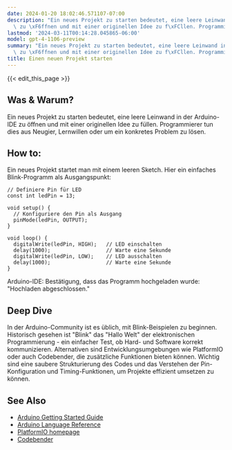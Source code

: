 ```yaml
---
date: 2024-01-20 18:02:46.571107-07:00
description: "Ein neues Projekt zu starten bedeutet, eine leere Leinwand in der Arduino-IDE\
  \ zu \xF6ffnen und mit einer originellen Idee zu f\xFCllen. Programmierer tun dies\u2026"
lastmod: '2024-03-11T00:14:28.045865-06:00'
model: gpt-4-1106-preview
summary: "Ein neues Projekt zu starten bedeutet, eine leere Leinwand in der Arduino-IDE\
  \ zu \xF6ffnen und mit einer originellen Idee zu f\xFCllen. Programmierer tun dies\u2026"
title: Einen neuen Projekt starten
---
```


{{< edit_this_page >}}

## Was & Warum?

Ein neues Projekt zu starten bedeutet, eine leere Leinwand in der Arduino-IDE zu öffnen und mit einer originellen Idee zu füllen. Programmierer tun dies aus Neugier, Lernwillen oder um ein konkretes Problem zu lösen.

## How to:

Ein neues Projekt startet man mit einem leeren Sketch. Hier ein einfaches Blink-Programm als Ausgangspunkt:

```Arduino
// Definiere Pin für LED
const int ledPin = 13;

void setup() {
  // Konfiguriere den Pin als Ausgang
  pinMode(ledPin, OUTPUT);
}

void loop() {
  digitalWrite(ledPin, HIGH);   // LED einschalten
  delay(1000);                  // Warte eine Sekunde
  digitalWrite(ledPin, LOW);    // LED ausschalten
  delay(1000);                  // Warte eine Sekunde
}
```

Arduino-IDE: Bestätigung, dass das Programm hochgeladen wurde: "Hochladen abgeschlossen."

## Deep Dive

In der Arduino-Community ist es üblich, mit Blink-Beispielen zu beginnen. Historisch gesehen ist "Blink" das "Hallo Welt" der elektronischen Programmierung - ein einfacher Test, ob Hard- und Software korrekt kommunizieren. Alternativen sind Entwicklungsumgebungen wie PlatformIO oder auch Codebender, die zusätzliche Funktionen bieten können. Wichtig sind eine saubere Strukturierung des Codes und das Verstehen der Pin-Konfiguration und Timing-Funktionen, um Projekte effizient umsetzen zu können.

## See Also

- [Arduino Getting Started Guide](https://www.arduino.cc/en/Guide)
- [Arduino Language Reference](https://www.arduino.cc/reference/en/)
- [PlatformIO homepage](https://platformio.org/)
- [Codebender](https://codebender.cc/)
